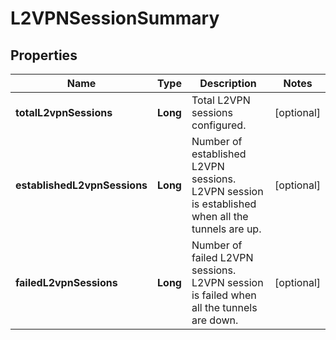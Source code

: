 # L2VPNSessionSummary

## Properties
Name | Type | Description | Notes
------------ | ------------- | ------------- | -------------
**totalL2vpnSessions** | **Long** | Total L2VPN sessions configured. |  [optional]
**establishedL2vpnSessions** | **Long** | Number of established L2VPN sessions. L2VPN session is established when all the tunnels are up. |  [optional]
**failedL2vpnSessions** | **Long** | Number of failed L2VPN sessions. L2VPN session is failed when all the tunnels are down. |  [optional]
